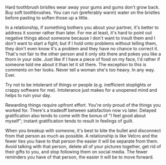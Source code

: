 Hard toothbrush bristles wear away your gums and gums don't grow back. Buy soft
toothbrushes. You can run (preferably warm) water on the bristles before
pasting to soften those up a little.

In a relationship, if something bothers you about your partner, it's better
to address it sooner rather than later. For me at least, it's hard to point out
negative things about someone because I don't want to insult them and I don't
want to start a fight; but if I hold onto problems without telling them, they
don't even know it's a problem and they have no chance to correct it. That's not
fair to the other person and it only sits there and pokes you like a thorn in
your side. Just like if I have a piece of food on my face, I'd rather if
someone told me about it than let it sit there. The exception to this is
comments on her looks. Never tell a woman she's too heavy. In any way. Ever.

Try not to be intolerant of things or people (e.g. inefficient stoplights or
crappy software for me). Intolerance just makes for a unopened mind and helps
to ruin your day.

Rewarding things require upfront effort. You're only proud of the things you
worked for. There's a tradeoff between satisfaction now vs later. Delayed
gratification also tends to come with the bonus of "I feel good about myself";
instant gratification tends to result in feelings of guilt.

When you breakup with someone, it's best to bite the bullet and disconnect from
that person as much as possible. A relationship is like Velcro and the fewer
ties you have to that person the easier it will be separate from them. Avoid
talking with that person, delete all of your pictures together, get rid of
their gifts to you, and stop following them on social media. The fewer
reminders you have of that person, the easier it will be to move forward.
